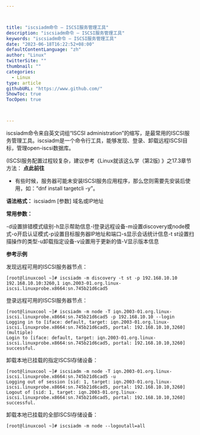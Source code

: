 ```yaml
---



title: "iscsiadm命令 – ISCSI服务管理工具"
description: "iscsiadm命令 – ISCSI服务管理工具"
keywords: "iscsiadm命令 – ISCSI服务管理工具"
date: "2023-06-18T16:22:52+08:00"
defaultContentLanguage: "zh"
author: "Linux"
twitterSite: ""
thumbnail: ""
categories:
  - Linux
type: article
githubURL: "https://www.github.com/"
ShowToc: true
TocOpen: true



---
```


iscsiadm命令来自英文词组“ISCSI administration”的缩写，是最常用的ISCSI服务管理工具。iscsiadm是一个命令行工具，能够发现、登录、卸载远程ISCSI目标，管理open-iscsi数据库。

(ISCSI服务配置过程较复杂，建议参考《Linux就该这么学（第2版) 》之17.3章节方法： **点此前往**

* 有些时候，服务器可能未安装ISCSI服务应用程序，那么您则需要先安装后使用，如：“dnf install targetcli -y”。

**语法格式：** iscsiadm [参数] 域名或IP地址

**常用参数：**

-d设置排错模式级别-h显示帮助信息-l登录远程设备-m设置discovery或node模式-o开启认证模式-p设置目标服务器IP地址和端口-s显示会话统计信息-t st设置扫描操作的类型-u卸载指定设备-v设置用于更新的值-V显示版本信息

**参考示例**

发现远程可用的ISCSI服务器节点：

```
[root@linuxcool ~]# iscsiadm -m discovery -t st -p 192.168.10.10
192.168.10.10:3260,1 iqn.2003-01.org.linux-iscsi.linuxprobe.x8664:sn.745b21d6cad5
```

登录远程可用的ISCSI服务器节点：

```
[root@linuxcool ~]# iscsiadm -m node -T iqn.2003-01.org.linux-iscsi.linuxprobe.x8664:sn.745b21d6cad5 -p 192.168.10.10 --login
Logging in to [iface: default, target: iqn.2003-01.org.linux-iscsi.linuxprobe.x8664:sn.745b21d6cad5, portal: 192.168.10.10,3260] (multiple)
Login to [iface: default, target: iqn.2003-01.org.linux-iscsi.linuxprobe.x8664:sn.745b21d6cad5, portal: 192.168.10.10,3260] successful.
```

卸载本地已挂载的指定ISCSI存储设备：

```
[root@linuxcool ~]# iscsiadm -m node -T iqn.2003-01.org.linux-iscsi.linuxprobe.x8664:sn.745b21d6cad5 -u
Logging out of session [sid: 1, target: iqn.2003-01.org.linux-iscsi.linuxprobe.x8664:sn.745b21d6cad5, portal: 192.168.10.10,3260]
Logout of [sid: 1, target: iqn.2003-01.org.linux-iscsi.linuxprobe.x8664:sn.745b21d6cad5, portal: 192.168.10.10,3260] successful.
```

卸载本地已挂载的全部ISCSI存储设备：

```
[root@linuxcool ~]# iscsiadm -m node --logoutall=all
```